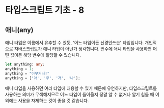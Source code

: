 # 타입스크립트 기초 - 8

## 애니(any)

애니 타입은 이름에서 유추할 수 있듯, '어느 타입이든 신경안쓰는' 타입입니다. 개인적으로 자바스크립트가 애니 타입이 아닌가 생각합니다. 변수에 애니 타입을 사용하면 어떤 값이든 해당 변수에 할당할 수 있습니다.

```typescript
let anything: any;
anything = 1;
anything = "아무거나!"
anything = ['아', '무', '거', '나'];
```

애니 타입을 사용하면 여러 타입에 대응할 수 있기 때문에 유연하지만, 타입스크립트를 사용하는 의미가 무색해지므로 어느 타입이 들어올지 정말 알 수 없거나 알기 힘들 때 이외에는 사용을 자제하는 것이 좋을 것 같습니다.